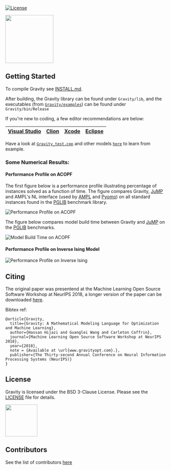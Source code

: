 [![License](https://img.shields.io/badge/License-BSD--3-brightgreen.svg)](https://opensource.org/licenses/BSD-3-Clause)
<p align="left">
<img src="https://static.wixstatic.com/media/c6cff5_dd7659693c6247dc8eb8605d3dca95e8~mv2_d_3300_2550_s_4_2.png/v1/crop/x_1058,y_575,w_1183,h_1225/fill/w_288,h_298,al_c,usm_0.66_1.00_0.01/c6cff5_dd7659693c6247dc8eb8605d3dca95e8~mv2_d_3300_2550_s_4_2.png" width="150">
</p>
<!-- <H2 align="center"> Mathematical Modeling for Optimization and Machine Learning</H2> -->



Getting Started
-----------

To compile Gravity see [INSTALL.md](INSTALL.md).

After building, the Gravity library can be found under `Gravity/lib`, and the executables (from [`Gravity/examples`](https://github.com/coin-or/Gravity/tree/master/examples)) can be found under `Gravity/bin/Release`

If you're new to coding, a few editor recommendations are below:

[Visual Studio](https://www.visualstudio.com/downloads/) | [Clion](https://www.jetbrains.com/clion/) | [Xcode](https://developer.apple.com/xcode/downloads/) | [Eclipse](https://www.eclipse.org/downloads/packages/release/2018-09/r/eclipse-ide-cc-developers)
:-------------------------:|:-------------------------:|:-------------------------:|:-------------------------:

Have a look at [`Gravity_test.cpp`](https://github.com/coin-or/Gravity/blob/master/examples/Gravity_test.cpp) and other models [`here`](https://github.com/coin-or/Gravity/tree/master/examples) to learn from example.

### Some Numerical Results:
#### Performance Profile on ACOPF

The first figure below is a performance profile illustrating percentage of instances solved as a function of time.
The figure compares Gravity, [JuMP](http://www.juliaopt.org/JuMP.jl/latest/index.html) and AMPL's NL interface (used by [AMPL](http://ampl.com/) and [Pyomo](http://www.pyomo.org/)) on all standard instances found in the [PGLIB](https://github.com/power-grid-lib/pglib-opf) benchmark library.

![Performance Profile on ACOPF](https://static.wixstatic.com/media/c6cff5_9b2b29e8a33840c59902fc95ffabf3ed~mv2.png/v1/crop/x_0,y_0,w_1064,h_600/fill/w_869,h_490,al_c,usm_0.66_1.00_0.01/c6cff5_9b2b29e8a33840c59902fc95ffabf3ed~mv2.png)

The figure below compares model build time between Gravity and [JuMP](http://www.juliaopt.org/JuMP.jl/latest/index.html) on the [PGLIB](https://github.com/power-grid-lib/pglib-opf) benchmarks.

![Model Build Time on ACOPF](https://static.wixstatic.com/media/c6cff5_27ee822625f24072b01110748c6f3923~mv2.jpg)

#### Performance Profile on Inverse Ising Model


![Performance Profile on Inverse Ising](https://static.wixstatic.com/media/c6cff5_e38e7a012b104dc0ba19fec1e32c10ad~mv2.png/v1/crop/x_0,y_0,w_1058,h_600/fill/w_863,h_489,al_c,usm_0.66_1.00_0.01/c6cff5_e38e7a012b104dc0ba19fec1e32c10ad~mv2.png)

## Citing
The original paper was presentend at the Machine Learning Open Source Software Workshop at NeurIPS 2018, a longer version of the paper can be downloaded [here](https://791a4f37-01ef-43ce-b940-f17c763418b1.filesusr.com/ugd/c6cff5_e4889c3e27b54023a70a8c0496ff90a0.pdf).

Bibtex ref:
```
@article{Gravity,
  title={Gravity: A Mathematical Modeling Language for Optimization and Machine Learning},
  author={Hassan Hijazi and Guanglei Wang and Carleton Coffrin},
  journal={Machine Learning Open Source Software Workshop at NeurIPS 2018},
  year={2018},
  note = {Available at \url{www.gravityopt.com}.},
  publisher={The Thirty-second Annual Conference on Neural Information Processing Systems (NeurIPS)}
}
```

## License

Gravity is licensed under the BSD 3-Clause License. Please see the [LICENSE](https://github.com/coin-or/Gravity/blob/master/LICENSE) file for details.

[<img 
src="https://static.wixstatic.com/media/c6cff5_083fff4f0fa94b4b98b6790b18e7af8b~mv2.png/v1/fill/w_210,h_137,al_c,usm_0.66_1.00_0.01/c6cff5_083fff4f0fa94b4b98b6790b18e7af8b~mv2.png" width="100">](https://paypal.me/hlhijazi)

## Contributors
See the list of contributors [here](https://github.com/coin-or/Gravity/graphs/contributors) 
